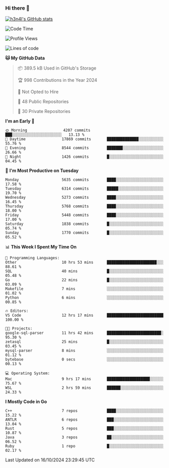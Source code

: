 ### Hi there 👋

[![h3n4l's GitHub stats](https://github-readme-stats.vercel.app/api?username=h3n4l&count_private=true&show_icons=true&theme=radical)](https://github.com/h3n4l/github-readme-stats)

<!--START_SECTION:waka-->
![Code Time](http://img.shields.io/badge/Code%20Time-1%2C968%20hrs%208%20mins-blue)

![Profile Views](http://img.shields.io/badge/Profile%20Views-0-blue)

![Lines of code](https://img.shields.io/badge/From%20Hello%20World%20I%27ve%20Written-12.4%20million%20lines%20of%20code-blue)

**🐱 My GitHub Data** 

> 📦 389.5 kB Used in GitHub's Storage 
 > 
> 🏆 998 Contributions in the Year 2024
 > 
> 🚫 Not Opted to Hire
 > 
> 📜 48 Public Repositories 
 > 
> 🔑 30 Private Repositories 
 > 
**I'm an Early 🐤** 

```text
🌞 Morning                4207 commits        ███░░░░░░░░░░░░░░░░░░░░░░   13.13 % 
🌆 Daytime                17869 commits       ██████████████░░░░░░░░░░░   55.76 % 
🌃 Evening                8544 commits        ███████░░░░░░░░░░░░░░░░░░   26.66 % 
🌙 Night                  1426 commits        █░░░░░░░░░░░░░░░░░░░░░░░░   04.45 % 
```
📅 **I'm Most Productive on Tuesday** 

```text
Monday                   5635 commits        ████░░░░░░░░░░░░░░░░░░░░░   17.58 % 
Tuesday                  6314 commits        █████░░░░░░░░░░░░░░░░░░░░   19.70 % 
Wednesday                5273 commits        ████░░░░░░░░░░░░░░░░░░░░░   16.45 % 
Thursday                 5768 commits        ████░░░░░░░░░░░░░░░░░░░░░   18.00 % 
Friday                   5448 commits        ████░░░░░░░░░░░░░░░░░░░░░   17.00 % 
Saturday                 1838 commits        █░░░░░░░░░░░░░░░░░░░░░░░░   05.74 % 
Sunday                   1770 commits        █░░░░░░░░░░░░░░░░░░░░░░░░   05.52 % 
```


📊 **This Week I Spent My Time On** 

```text
💬 Programming Languages: 
Other                    10 hrs 53 mins      ██████████████████████░░░   88.61 % 
SQL                      40 mins             █░░░░░░░░░░░░░░░░░░░░░░░░   05.48 % 
Go                       22 mins             █░░░░░░░░░░░░░░░░░░░░░░░░   03.09 % 
Makefile                 7 mins              ░░░░░░░░░░░░░░░░░░░░░░░░░   01.02 % 
Python                   6 mins              ░░░░░░░░░░░░░░░░░░░░░░░░░   00.85 % 

🔥 Editors: 
VS Code                  12 hrs 17 mins      █████████████████████████   100.00 % 

🐱‍💻 Projects: 
google-sql-parser        11 hrs 42 mins      ████████████████████████░   95.30 % 
zetasql                  25 mins             █░░░░░░░░░░░░░░░░░░░░░░░░   03.45 % 
mysql-parser             8 mins              ░░░░░░░░░░░░░░░░░░░░░░░░░   01.12 % 
bytebase                 0 secs              ░░░░░░░░░░░░░░░░░░░░░░░░░   00.13 % 

💻 Operating System: 
Mac                      9 hrs 17 mins       ███████████████████░░░░░░   75.67 % 
WSL                      2 hrs 59 mins       ██████░░░░░░░░░░░░░░░░░░░   24.33 % 
```

**I Mostly Code in Go** 

```text
C++                      7 repos             ████░░░░░░░░░░░░░░░░░░░░░   15.22 % 
ANTLR                    6 repos             ███░░░░░░░░░░░░░░░░░░░░░░   13.04 % 
Rust                     5 repos             ███░░░░░░░░░░░░░░░░░░░░░░   10.87 % 
Java                     3 repos             ██░░░░░░░░░░░░░░░░░░░░░░░   06.52 % 
Ruby                     1 repo              █░░░░░░░░░░░░░░░░░░░░░░░░   02.17 % 
```




 Last Updated on 16/10/2024 23:29:45 UTC
<!--END_SECTION:waka-->


